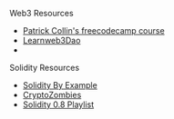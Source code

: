 Web3 Resources
- [Patrick Collin's freecodecamp course](https://www.youtube.com/watch?v=gyMwXuJrbJQ)
- [Learnweb3Dao](https://www.learnweb3.io/)
- 

Solidity Resources
- [Solidity By Example](https://solidity-by-example.org/)
- [CryptoZombies](https://cryptozombies.io/)
- [Solidity 0.8 Playlist](https://www.youtube.com/playlist?list=PLO5VPQH6OWdVQwpQfw9rZ67O6Pjfo6q-p)
